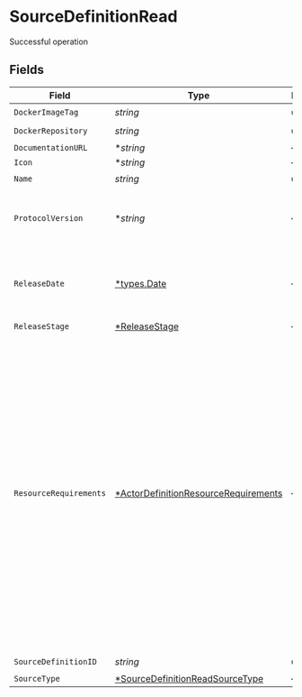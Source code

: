 # SourceDefinitionRead

Successful operation


## Fields

| Field                                                                                                                                                                                                                                                                                                                                       | Type                                                                                                                                                                                                                                                                                                                                        | Required                                                                                                                                                                                                                                                                                                                                    | Description                                                                                                                                                                                                                                                                                                                                 |
| ------------------------------------------------------------------------------------------------------------------------------------------------------------------------------------------------------------------------------------------------------------------------------------------------------------------------------------------- | ------------------------------------------------------------------------------------------------------------------------------------------------------------------------------------------------------------------------------------------------------------------------------------------------------------------------------------------- | ------------------------------------------------------------------------------------------------------------------------------------------------------------------------------------------------------------------------------------------------------------------------------------------------------------------------------------------- | ------------------------------------------------------------------------------------------------------------------------------------------------------------------------------------------------------------------------------------------------------------------------------------------------------------------------------------------- |
| `DockerImageTag`                                                                                                                                                                                                                                                                                                                            | *string*                                                                                                                                                                                                                                                                                                                                    | :heavy_check_mark:                                                                                                                                                                                                                                                                                                                          | N/A                                                                                                                                                                                                                                                                                                                                         |
| `DockerRepository`                                                                                                                                                                                                                                                                                                                          | *string*                                                                                                                                                                                                                                                                                                                                    | :heavy_check_mark:                                                                                                                                                                                                                                                                                                                          | N/A                                                                                                                                                                                                                                                                                                                                         |
| `DocumentationURL`                                                                                                                                                                                                                                                                                                                          | **string*                                                                                                                                                                                                                                                                                                                                   | :heavy_minus_sign:                                                                                                                                                                                                                                                                                                                          | N/A                                                                                                                                                                                                                                                                                                                                         |
| `Icon`                                                                                                                                                                                                                                                                                                                                      | **string*                                                                                                                                                                                                                                                                                                                                   | :heavy_minus_sign:                                                                                                                                                                                                                                                                                                                          | N/A                                                                                                                                                                                                                                                                                                                                         |
| `Name`                                                                                                                                                                                                                                                                                                                                      | *string*                                                                                                                                                                                                                                                                                                                                    | :heavy_check_mark:                                                                                                                                                                                                                                                                                                                          | N/A                                                                                                                                                                                                                                                                                                                                         |
| `ProtocolVersion`                                                                                                                                                                                                                                                                                                                           | **string*                                                                                                                                                                                                                                                                                                                                   | :heavy_minus_sign:                                                                                                                                                                                                                                                                                                                          | The Airbyte Protocol version supported by the connector                                                                                                                                                                                                                                                                                     |
| `ReleaseDate`                                                                                                                                                                                                                                                                                                                               | [*types.Date](../../types/date.md)                                                                                                                                                                                                                                                                                                          | :heavy_minus_sign:                                                                                                                                                                                                                                                                                                                          | The date when this connector was first released, in yyyy-mm-dd format.                                                                                                                                                                                                                                                                      |
| `ReleaseStage`                                                                                                                                                                                                                                                                                                                              | [*ReleaseStage](../../models/shared/releasestage.md)                                                                                                                                                                                                                                                                                        | :heavy_minus_sign:                                                                                                                                                                                                                                                                                                                          | N/A                                                                                                                                                                                                                                                                                                                                         |
| `ResourceRequirements`                                                                                                                                                                                                                                                                                                                      | [*ActorDefinitionResourceRequirements](../../models/shared/actordefinitionresourcerequirements.md)                                                                                                                                                                                                                                          | :heavy_minus_sign:                                                                                                                                                                                                                                                                                                                          | actor definition specific resource requirements. if default is set, these are the requirements that should be set for ALL jobs run for this actor definition. it is overriden by the job type specific configurations. if not set, the platform will use defaults. these values will be overriden by configuration at the connection level. |
| `SourceDefinitionID`                                                                                                                                                                                                                                                                                                                        | *string*                                                                                                                                                                                                                                                                                                                                    | :heavy_check_mark:                                                                                                                                                                                                                                                                                                                          | N/A                                                                                                                                                                                                                                                                                                                                         |
| `SourceType`                                                                                                                                                                                                                                                                                                                                | [*SourceDefinitionReadSourceType](../../models/shared/sourcedefinitionreadsourcetype.md)                                                                                                                                                                                                                                                    | :heavy_minus_sign:                                                                                                                                                                                                                                                                                                                          | N/A                                                                                                                                                                                                                                                                                                                                         |